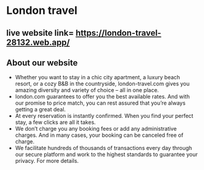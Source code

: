 # London travel

## live website link= https://london-travel-28132.web.app/

## About our website

- Whether you want to stay in a chic city apartment, a luxury beach resort, or a cozy B&B in the countryside, london-travel.com gives you amazing diversity and variety of choice – all in one place.
- london.com guarantees to offer you the best available rates. And with our promise to price match, you can rest assured that you’re always getting a great deal.
- At every reservation is instantly confirmed. When you find your perfect stay, a few clicks are all it takes.
- We don’t charge you any booking fees or add any administrative charges. And in many cases, your booking can be canceled free of charge.
- We facilitate hundreds of thousands of transactions every day through our secure platform and work to the highest standards to guarantee your privacy. For more details.
